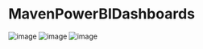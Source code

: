 # MavenPowerBIDashboards
![image](https://user-images.githubusercontent.com/72162572/169686093-6aef2048-819f-4a0d-8f65-81c053c08712.png)
![image](https://user-images.githubusercontent.com/72162572/169686210-23e136fb-7624-4892-84cb-8976a79e7fe4.png)
![image](https://user-images.githubusercontent.com/72162572/171183480-10f68ab4-8197-4547-a4d0-b2999217ba7e.png)


